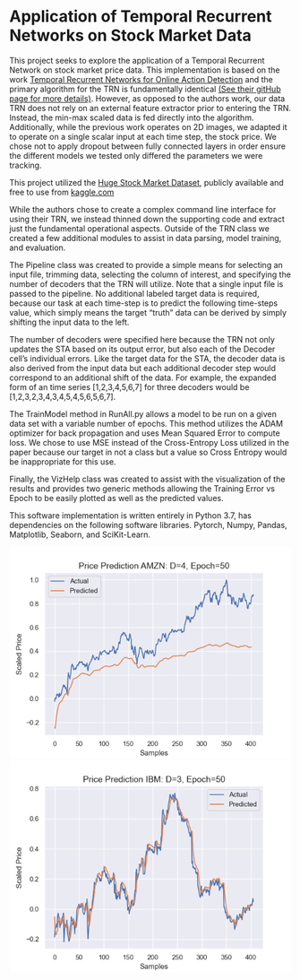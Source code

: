 # Application of Temporal Recurrent Networks on Stock Market Data

This project seeks to explore the application of a Temporal Recurrent Network on stock market price data. This implementation is based on the work [Temporal Recurrent Networks for Online Action Detection](https://www.google.com/url?sa=t&rct=j&q=&esrc=s&source=web&cd=&ved=2ahUKEwjxxfyz2dbtAhWi1FkKHRhzB9UQFjACegQIBRAC&url=https%3A%2F%2Fopenaccess.thecvf.com%2Fcontent_ICCV_2019%2Fpapers%2FXu_Temporal_Recurrent_Networks_for_Online_Action_Detection_ICCV_2019_paper.pdf&usg=AOvVaw3bkn-B6Op-F48mPyfTd47n) and the primary algorithm for the TRN is fundamentally identical [(See their gitHub page for more details)](https://github.com/xumingze0308/TRN.pytorch). However, as opposed to the authors work, our data TRN does not rely on an external feature extractor prior to entering the TRN. Instead, the min-max scaled data is fed directly into the algorithm. Additionally, while the previous work operates on 2D images, we adapted it to operate on a single scalar input at each time step, the stock price. We chose not to apply dropout between fully connected layers in order ensure the different models we tested only differed the parameters we were tracking.

This project utilized the [Huge Stock Market Dataset](https://www.kaggle.com/borismarjanovic/price-volume-data-for-all-us-stocks-etfs), publicly available and free to use from [kaggle.com](https://www.kaggle.com/datasets?utm_medium=paid&utm_source=google.com+search&utm_campaign=datasets&gclid=CjwKCAiAoOz-BRBdEiwAyuvA66-xQGYzVw0fRhgMgA0AwHkb13T8RQKPAnoATSIEvMxV3AZmp3q2ahoCyBIQAvD_BwE)

While the authors chose to create a complex command line interface for using their TRN, we instead thinned down the supporting code and extract just the fundamental operational aspects. Outside of the TRN class we created a few additional modules to assist in data parsing, model training, and evaluation.

The Pipeline class was created to provide a simple means for selecting an input file, trimming data, selecting the column of interest, and specifying the number of decoders that the TRN will utilize. Note that a single input file is passed to the pipeline. No additional labeled target data is required, because our task at each time-step is to predict the following time-steps value, which simply means the target “truth” data can be derived by simply shifting the input data to the left.

The number of decoders were specified here because the TRN not only updates the STA based on its output error, but also each of the Decoder cell’s individual errors. Like the target data for the STA, the decoder data is also derived from the input data but each additional decoder step would correspond to an additional shift of the data. For example, the expanded form of an time series [1,2,3,4,5,6,7] for three decoders would be [1,2,3,2,3,4,3,4,5,4,5,6,5,6,7].

The TrainModel method in RunAll.py allows a model to be run on a given data set with a variable number of epochs. This method utilizes the ADAM optimizer for back propagation and uses Mean Squared Error to compute loss. We chose to use MSE instead of the Cross-Entropy Loss utilized in the paper because our target in not a class but a value so Cross Entropy would be inappropriate for this use.

Finally, the VizHelp class was created to assist with the visualization of the results and provides two generic methods allowing the Training Error vs Epoch to be easily plotted as well as the predicted values.

This software implementation is written entirely in Python 3.7, has dependencies on the following software libraries. Pytorch, Numpy, Pandas, Matplotlib, Seaborn, and SciKit-Learn.


![alt text](https://raw.githubusercontent.com/rvariverpirate/TRN_StockPrediction/master/images/Test_AMZN_D4_E50.png "Test Example 1")
![alt text](https://raw.githubusercontent.com/rvariverpirate/TRN_StockPrediction/master/images/Test_IBM_D3_E50.png "Test Example 2")
